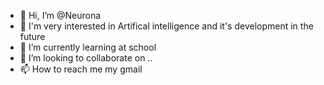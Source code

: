 - 👋 Hi, I’m @Neurona
- 👀 I'm very interested in Artifical intelligence and it's development in the future
- 🌱 I’m currently learning at school
- 💞️ I’m looking to collaborate on ..
- 📫 How to reach me my gmail

<!---
Aizon2030/Aizon2030 is a ✨ special ✨ repository because its `README.md` (this file) appears on your GitHub profile.
You can click the Preview link to take a look at your changes.
--->
